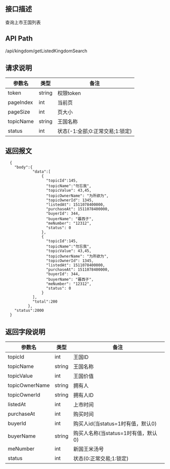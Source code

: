 ## 接口描述
查询上市王国列表
## API Path
/api/kingdom/getListedKingdomSearch
## 请求说明
|参数名    |类型    |备注             |
|--------- |--------|-----------------|
|token     |string  |权限token        |
|pageIndex |int     |当前页           |
|pageSize  |int     |页大小           |
|topicName |string  |王国名称         |
|status    |int     |状态(-1:全部;0:正常交易;1:锁定)|
## 返回报文
```
  {
    "body":{
            "data":[
                {
                  "topicId":145,
                  "topicName":"勿忘我",
                  "topicValue": 43,45,
                  "topicOwnerName": "为所欲为",
                  "topicOwnerId": 1345,
                  "listedAt": 1511078400000,
                  "purchaseAt": 1511078400000,
                  "buyerId": 344,
                  "buyerName": "暮西子",
                  "meNumber": "12312",
                  "status": 0
                },
                {
                  "topicId":145,
                  "topicName":"勿忘我",
                  "topicValue": 43,45,
                  "topicOwnerName": "为所欲为",
                  "topicOwnerId": 1345,
                  "listedAt": 1511078400000,
                  "purchaseAt": 1511078400000,
                  "buyerId": 344,
                  "buyerName": "暮西子",
                  "meNumber": "12312",
                  "status": 0
                }
            ],
            "total":200
          },
    "status":2000
  }
```
## 返回字段说明
|参数名   |类型    |备注             |
|---------|--------|-----------------|
|topicId  |int     |王国ID           |
|topicName|string  |王国名称         |
|topicValue|int    |王国价值         |
|topicOwnerName|string|拥有人        |
|topicOwnerId  |string|拥有人ID      |
|listedAt |int     |上市时间         |
|purchaseAt|int    |购买时间         |
|buyerId  |int     |购买人id(当status=1时有值，默认0)|
|buyerName|string  |购买人名称(当status=1时有值，默认0)|
|meNumber |int     |新国王米汤号     |
|status   |int     |状态(0:正常交易;1:锁定)|